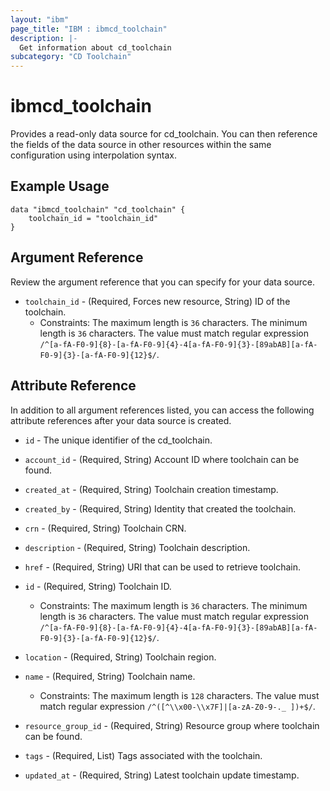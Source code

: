 ```yaml
---
layout: "ibm"
page_title: "IBM : ibmcd_toolchain"
description: |-
  Get information about cd_toolchain
subcategory: "CD Toolchain"
---
```


# ibmcd_toolchain

Provides a read-only data source for cd_toolchain. You can then reference the fields of the data source in other resources within the same configuration using interpolation syntax.

## Example Usage

```hcl
data "ibmcd_toolchain" "cd_toolchain" {
	toolchain_id = "toolchain_id"
}
```

## Argument Reference

Review the argument reference that you can specify for your data source.

* `toolchain_id` - (Required, Forces new resource, String) ID of the toolchain.
  * Constraints: The maximum length is `36` characters. The minimum length is `36` characters. The value must match regular expression `/^[a-fA-F0-9]{8}-[a-fA-F0-9]{4}-4[a-fA-F0-9]{3}-[89abAB][a-fA-F0-9]{3}-[a-fA-F0-9]{12}$/`.

## Attribute Reference

In addition to all argument references listed, you can access the following attribute references after your data source is created.

* `id` - The unique identifier of the cd_toolchain.
* `account_id` - (Required, String) Account ID where toolchain can be found.

* `created_at` - (Required, String) Toolchain creation timestamp.

* `created_by` - (Required, String) Identity that created the toolchain.

* `crn` - (Required, String) Toolchain CRN.

* `description` - (Required, String) Toolchain description.

* `href` - (Required, String) URI that can be used to retrieve toolchain.

* `id` - (Required, String) Toolchain ID.
  * Constraints: The maximum length is `36` characters. The minimum length is `36` characters. The value must match regular expression `/^[a-fA-F0-9]{8}-[a-fA-F0-9]{4}-4[a-fA-F0-9]{3}-[89abAB][a-fA-F0-9]{3}-[a-fA-F0-9]{12}$/`.

* `location` - (Required, String) Toolchain region.

* `name` - (Required, String) Toolchain name.
  * Constraints: The maximum length is `128` characters. The value must match regular expression `/^([^\\x00-\\x7F]|[a-zA-Z0-9-._ ])+$/`.

* `resource_group_id` - (Required, String) Resource group where toolchain can be found.

* `tags` - (Required, List) Tags associated with the toolchain.

* `updated_at` - (Required, String) Latest toolchain update timestamp.

